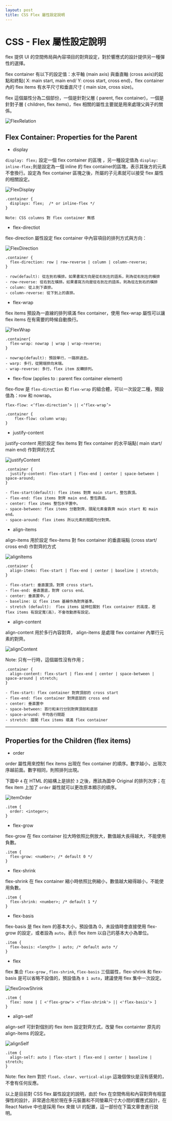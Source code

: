 ```yaml
---
layout: post
title: CSS Flex 屬性設定說明
---
```

# CSS - Flex 屬性設定說明

flex 提供 UI 的空間佈局與內容項目的對齊設定，對於響應式的設計提供另一種彈性的選擇。

flex container 有以下的設定值：水平軸 (main axis) 與垂直軸 (cross axis)的起點和終點( X: main start, main end/ Y: cross start, cross end)，flex container 內的 flex items 有水平尺寸和垂直尺寸 ( main size, cross size)。

flex 這個屬性分為二個部份，一個是針對父層 ( parent, flex container)，一個是針對子層 ( children, flex items)，flex 相關的屬性主要就是用來處理父與子的關係。

![FlexRelation](/assets/2016-12-24/containerItems.jpg)

## Flex Container: Properties for the Parent

- display

`display: flex;` 設定一個 flex container 的區塊 ，另一種設定值為 `display: inline-flex;`則是設定為一個 inline 的 flex container的區塊，表示其後方的元素不會換行。設定為 flex container 區塊之後，所屬的子元素就可以接受 flex 屬性的相關設定。

![FlexDisplay](/assets/2016-12-24/flex-display.jpg)

```
.container {
  displayx: flex;  /* or inline-flex */
}

Note: CSS columns 對 flex container 無感
```

- flex-directiot

flex-direction 屬性設定 flex container 中內容項目的排列方式與方向：

![FlexDirection](/assets/2016-12-24/flex-direction.jpg)


```
.container {
  flex-direction: row | row-reverse | column | column-reverse;
}

- row(default): 從左到右橫排。如果書寫方向是從右到左的語系，則為從右到左的橫排
- row-reverse: 從右到左橫排。如果書寫方向是從右到左的語系，則為從左到右的橫排
- column: 從上到下直排。
- column-reverse: 從下到上的直排。
```

- flex-wrap

flex items 預設為一直線的排列填滿 flex container，使用 flex-wrap 屬性可以讓 flex items 在有需要的時候自動換行。

![FlexWrap](/assets/2016-12-24/flex-wrap.jpg)


```
.container{
  flex-wrap: nowrap | wrap | wrap-reverse;
}

- nowrap(default): 預設單行，一路排過去。
- warp: 多行，從開端排向末端。
- wrap-reverse: 多行，flex item 反轉排列。
```

- flex-flow (applies to : parent flex container element)

flex-flow 是 `flex-direction` 和 `flex-wrap` 的組合體，可以一次設定二種，預設值為：row 和 nowrap。

```
flex-flow: <‘flex-direction’> || <‘flex-wrap’>

.container {
	flex-flow: column wrap;
}
```

- justify-content

justify-content 用於設定 flex items 對 flex container 的水平端點( main start/ main end) 作對齊的方式

![justifyContent](/assets/2016-12-24/justify-content.jpg)

```
.container {
  justify-content: flex-start | flex-end | center | space-between | space-around;
}

- flex-start(default): flex items 對齊 main start，整包靠頂。
- flex-end: flex items 對齊 main end，整包靠底。
- center: flex items 整包水平置中。
- space-between: flex items 分散對齊，頭尾元素會靠齊 main start 和 main end。
- space-around: flex items 所以元素的間距均分對齊。
```

- align-items

align-items 用於設定 flex-items 對 flex container 的垂直端點 (cross start/ cross end) 作對齊的方式

![alignItems](/assets/2016-12-24/align-items.jpg)

```
.container {
  align-items: flex-start | flex-end | center | baseline | stretch;
}

- flex-start: 垂直置頂，對齊 cross start。
- flex-end: 垂直置底，對齊 corss end。
- center: 垂直置中。/
- baseline: 以 flex item 基線作為對齊基準。
- stretch (default):  flex items 延伸拉展到 flex container 的高度，若 flex items 有設定寬(高)，不會改動原有設定。
```

- align-content

align-content 用於多行內容對齊， align-items 是處理 flex container 內單行元素的對齊。

![alignContent](/assets/2016-12-24/align-content.jpg)

Note: 只有一行時，這個屬性沒有作用；

```
.container {
  align-content: flex-start | flex-end | center | space-between | space-around | stretch;
}

- flex-start: flex container 對齊頂部的 cross start
- flex-end: flex container 對齊底部的 cross end
- center: 垂直置中
- space-between: 首行和末行分別對齊頂部和底部
- space-around: 平均各行間距
- stretch: 撐開 flex items 填滿 flex container
```

-----------------------------------------

## Properties for the Children (flex items)

- order

order 屬性用來控制 flex items 出現在 flex container 的順序。數字越小，出現次序越前面。數字相同，則照排列出現。

下圖中 `4` 在 HTML 的結構上是排於 `3` 之後，應該為圖中 Original 的排列次序；在 flex item 上加了 `order` 屬性就可以更改原本顯示的順序。

![itemOrder](/assets/2016-12-24/item-order.jpg)

```
.item {
  order: <integer>;
}
```

- flex-grow

flex-grow 在 flex container 拉大時依照比例放大，數值越大長得越大，不能使用負數。

```
.item {
  flex-grow: <number>; /* default 0 */
}
```

- flex-shrink

flex-shrink 在 flex container 縮小時依照比例縮小，數值越大縮得越小，不能使用負數。

```
.item {
  flex-shrink: <number>; /* default 1 */
}
```

- flex-basis

flex-basis 是 flex item 的基本大小，預設值為 0，未設值時會直接使用 flex-grow 的設定，或者設為 `auto`，表示 flex item 以自己的基本大小為單位。

```
.item {
  flex-basis: <length> | auto; /* default auto */
}
```

- flex

flex 集合 `flex-grow` , `flex-shrink`, `flex-basis` 三個屬性，flex-shrink 和 flex-basis 是可以省略不設值的，預設值為 `0 1 auto`，建議使用 flex 集中一次設定。

![flexGrowShrink](/assets/2016-12-24/flex-grow-shrink.jpg)

```
.item {
  flex: none | [ <'flex-grow'> <'flex-shrink'> || <'flex-basis'> ]
}
```

- align-self

align-self 可針對個別的 flex item 設定對齊方式，改變 flex containter 原先的 align-items 的設定。

![alignSelf](/assets/2016-12-24/align-self.jpg)

```
.item {
  align-self: auto | flex-start | flex-end | center | baseline | stretch;
}
```

Note: flex item 對於 `float`、`clear`、`vertical-align` 這幾個傢伙是沒有感覺的，不會有任何反應。

以上是目前對 CSS flex 屬性設定的說明，由於 flex 在空間佈局和內容對齊有相當彈性的設計，非常適合用於現在多元裝置和不同螢幕尺寸大小間的響應式設計，在 React Native 中也是採用 flex 來做 UI 的配置，這一部份在下篇文章會進行說明。

